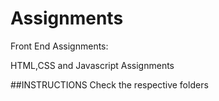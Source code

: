 # Assignments
Front End Assignments:

HTML,CSS and Javascript Assignments

##INSTRUCTIONS
Check the respective folders
